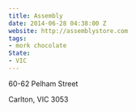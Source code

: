 ```yaml
---
title: Assembly
date: 2014-06-28 04:38:00 Z
website: http://assemblystore.com
tags:
- mork chocolate
State:
- VIC
---
```


60-62 Pelham Street

Carlton, VIC 3053

